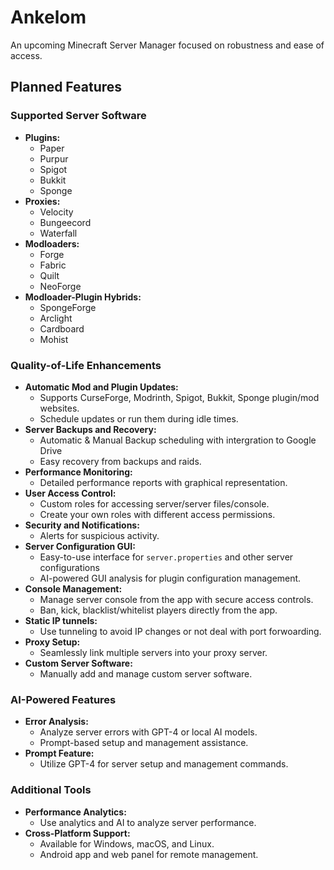 # Ankelom
An upcoming Minecraft Server Manager focused on robustness and ease of access.
## Planned Features

### Supported Server Software
- **Plugins:**
  - Paper
  - Purpur
  - Spigot
  - Bukkit
  - Sponge
- **Proxies:**
  - Velocity
  - Bungeecord
  - Waterfall
- **Modloaders:**
  - Forge
  - Fabric
  - Quilt
  - NeoForge
- **Modloader-Plugin Hybrids:**
  - SpongeForge
  - Arclight
  - Cardboard
  - Mohist

### Quality-of-Life Enhancements
- **Automatic Mod and Plugin Updates:**
  - Supports CurseForge, Modrinth, Spigot, Bukkit, Sponge plugin/mod websites.
  - Schedule updates or run them during idle times.
- **Server Backups and Recovery:**
  - Automatic & Manual Backup scheduling with intergration to Google Drive
  - Easy recovery from backups and raids.
- **Performance Monitoring:**
  - Detailed performance reports with graphical representation.
- **User Access Control:**
  - Custom roles for accessing server/server files/console.
  - Create your own roles with different access permissions.
- **Security and Notifications:**
  - Alerts for suspicious activity.
- **Server Configuration GUI:**
  - Easy-to-use interface for `server.properties` and other server configurations
  - AI-powered GUI analysis for plugin configuration management.
- **Console Management:**
  - Manage server console from the app with secure access controls.
  - Ban, kick, blacklist/whitelist players directly from the app.
- **Static IP tunnels:**
  - Use tunneling to avoid IP changes or not deal with port forwoarding.
- **Proxy Setup:**
  - Seamlessly link multiple servers into your proxy server.
- **Custom Server Software:**
  - Manually add and manage custom server software.

### AI-Powered Features
- **Error Analysis:**
  - Analyze server errors with GPT-4 or local AI models.
  - Prompt-based setup and management assistance.
- **Prompt Feature:**
  - Utilize GPT-4 for server setup and management commands.

### Additional Tools
- **Performance Analytics:**
  - Use analytics and AI to analyze server performance.
- **Cross-Platform Support:**
  - Available for Windows, macOS, and Linux.
  - Android app and web panel for remote management.


